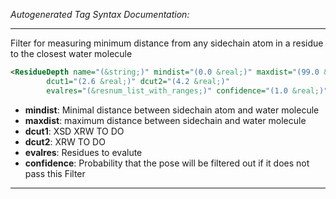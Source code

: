 <!-- THIS IS AN AUTOGENERATED FILE: Don't edit it directly, instead change the schema definition in the code itself. -->

_Autogenerated Tag Syntax Documentation:_

---
Filter for measuring minimum distance from any sidechain atom in a residue to the closest water molecule

```xml
<ResidueDepth name="(&string;)" mindist="(0.0 &real;)" maxdist="(99.0 &real;)"
        dcut1="(2.6 &real;)" dcut2="(4.2 &real;)"
        evalres="(&resnum_list_with_ranges;)" confidence="(1.0 &real;)" />
```

-   **mindist**: Minimal distance between sidechain atom and water molecule
-   **maxdist**: maximum distance between sidechain and water molecule
-   **dcut1**: XSD XRW TO DO
-   **dcut2**: XRW TO DO
-   **evalres**: Residues to evalute
-   **confidence**: Probability that the pose will be filtered out if it does not pass this Filter

---
